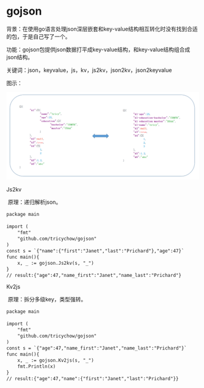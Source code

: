 # gojson
背景：在使用go语言处理json深层嵌套和key-value结构相互转化时没有找到合适的包，于是自己写了一个。

功能：gojson包提供json数据打平成key-value结构，和key-value结构组合成json结构。

关键词：json，keyvalue，js，kv，js2kv，json2kv，json2keyvalue

图示：

![image](js2kv.png)

Js2kv

​	原理：递归解析json。

```
package main

import (
	"fmt"
	"github.com/tricychow/gojson"
)
const s = `{"name":{"first":"Janet","last":"Prichard"},"age":47}`
func main(){
	x, _ := gojson.Js2kv(s, "_")
}
// result:{"age":47,"name_first":"Janet","name_last":"Prichard"}
```

Kv2js

​	原理：拆分多级key，类型强转。

```
package main

import (
	"fmt"
	"github.com/tricychow/gojson"
)
const s = `{"age":47,"name_first":"Janet","name_last":"Prichard"}`
func main(){
	x, _ := gojson.Kv2js(s, "_")
	fmt.Println(x)
}
// result:{"age":47,"name":{"first":"Janet","last":"Prichard"}}
```

